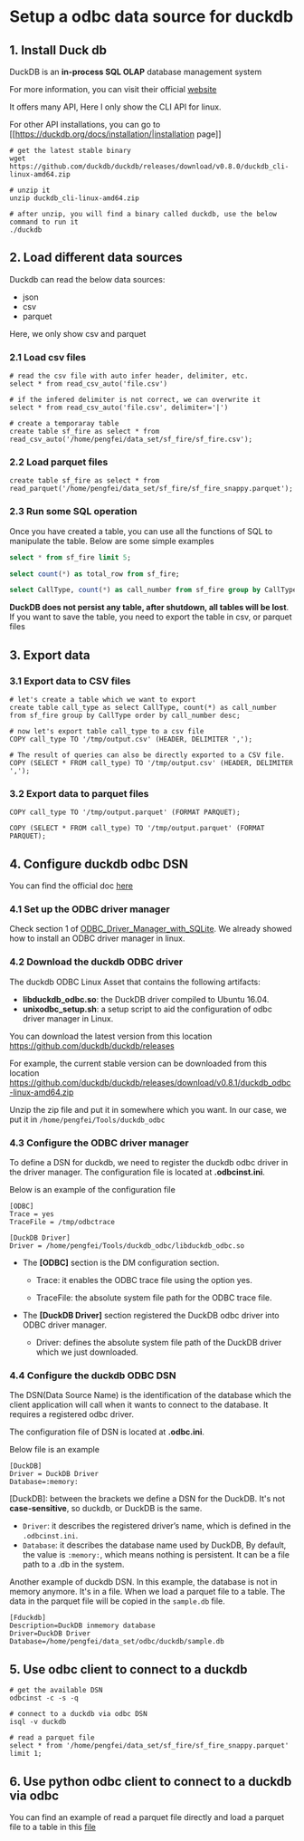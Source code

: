 # Setup a odbc data source for duckdb

## 1. Install Duck db

DuckDB is an **in-process SQL OLAP** database management system

For more information, you can visit their official [website](https://duckdb.org/)

It offers many API, Here I only show the CLI API for linux.

For other API installations, you can go to [[https://duckdb.org/docs/installation/|installation page]]

```shell
# get the latest stable binary
wget https://github.com/duckdb/duckdb/releases/download/v0.8.0/duckdb_cli-linux-amd64.zip

# unzip it
unzip duckdb_cli-linux-amd64.zip

# after unzip, you will find a binary called duckdb, use the below command to run it
./duckdb
```



## 2. Load different data sources

Duckdb can read the below data sources:
  * json
  * csv
  * parquet

Here, we only show csv and parquet

### 2.1  Load csv files

```shell
# read the csv file with auto infer header, delimiter, etc. 
select * from read_csv_auto('file.csv')

# if the infered delimiter is not correct, we can overwrite it
select * from read_csv_auto('file.csv', delimiter='|')

# create a temporaray table
create table sf_fire as select * from read_csv_auto('/home/pengfei/data_set/sf_fire/sf_fire.csv');

```

### 2.2 Load parquet files

```shell
create table sf_fire as select * from read_parquet('/home/pengfei/data_set/sf_fire/sf_fire_snappy.parquet');
```



### 2.3 Run some SQL operation

Once you have created a table, you can use all the functions of SQL to manipulate the table. Below are some simple examples

```sql
select * from sf_fire limit 5;

select count(*) as total_row from sf_fire;

select CallType, count(*) as call_number from sf_fire group by CallType order by call_number desc;
```

**DuckDB does not persist any table, after shutdown, all tables will be lost**. If you want to save the table, 
you need to export the table in csv, or parquet files

## 3. Export data

### 3.1 Export data to CSV files

```shell
# let's create a table which we want to export
create table call_type as select CallType, count(*) as call_number from sf_fire group by CallType order by call_number desc;

# now let's export table call_type to a csv file
COPY call_type TO '/tmp/output.csv' (HEADER, DELIMITER ',');

# The result of queries can also be directly exported to a CSV file.
COPY (SELECT * FROM call_type) TO '/tmp/output.csv' (HEADER, DELIMITER ',');
```
### 3.2 Export data to parquet files

```shell
COPY call_type TO '/tmp/output.parquet' (FORMAT PARQUET);

COPY (SELECT * FROM call_type) TO '/tmp/output.parquet' (FORMAT PARQUET);
```

## 4. Configure duckdb odbc DSN

You can find the official doc [here](https://duckdb.org/docs/api/odbc/linux)

### 4.1  Set up the ODBC driver manager

Check section 1 of [ODBC_Driver_Manager_with_SQLite](01.ODBC_Driver_Manager_with_SQLite.md). We already showed how to 
install an ODBC driver manager in linux.

### 4.2 Download the duckdb ODBC driver

The duckdb ODBC Linux Asset that contains the following artifacts:

- **libduckdb_odbc.so**: the DuckDB driver compiled to Ubuntu 16.04.
- **unixodbc_setup.sh**: a setup script to aid the configuration of odbc driver manager in Linux.

You can download the latest version from this location https://github.com/duckdb/duckdb/releases

For example, the current stable version can be downloaded from this 
location https://github.com/duckdb/duckdb/releases/download/v0.8.1/duckdb_odbc-linux-amd64.zip

Unzip the zip file and put it in somewhere which you want. In our case, we put it in `/home/pengfei/Tools/duckdb_odbc`

### 4.3 Configure the ODBC driver manager

To define a DSN for duckdb, we need to register the duckdb odbc driver in the driver manager. The configuration
file is located at **.odbcinst.ini**.

Below is an example of the configuration file

```text
[ODBC]
Trace = yes
TraceFile = /tmp/odbctrace

[DuckDB Driver]
Driver = /home/pengfei/Tools/duckdb_odbc/libduckdb_odbc.so

```

- The **[ODBC]** section is the DM configuration section.

    - Trace: it enables the ODBC trace file using the option yes. 

    - TraceFile: the absolute system file path for the ODBC trace file.

- The **[DuckDB Driver]** section registered the DuckDB odbc driver into ODBC driver manager.
    - Driver: defines the absolute system file path of the DuckDB driver which we just downloaded.

### 4.4 Configure the duckdb ODBC DSN

The DSN(Data Source Name) is the identification of the database which the client application will call when it wants to
connect to the database. It requires a registered odbc driver.

The configuration file of DSN is located at **.odbc.ini**.

Below file is an example
```text
[DuckDB]
Driver = DuckDB Driver
Database=:memory:
```

[DuckDB]: between the brackets we define a DSN for the DuckDB. It's not **case-sensitive**, so duckdb, or DuckDB is the 
          same.
  - `Driver`: it describes the registered driver’s name, which is defined in the `.odbcinst.ini`. 
  - `Database`: it describes the database name used by DuckDB, By default, the value is `:memory:`, which means 
                nothing is persistent. It can be a file path to a .db in the system.

Another example of duckdb DSN. In this example, the database is not in memory anymore. It's in a file. When we load 
a parquet file to a table. The data in the parquet file will be copied in the `sample.db` file.
```text
[Fduckdb]
Description=DuckDB inmemory database
Driver=DuckDB Driver
Database=/home/pengfei/data_set/odbc/duckdb/sample.db
```

## 5. Use odbc client to connect to a duckdb

```shell
# get the available DSN
odbcinst -c -s -q

# connect to a duckdb via odbc DSN
isql -v duckdb

# read a parquet file
select * from '/home/pengfei/data_set/sf_fire/sf_fire_snappy.parquet' limit 1;
```
## 6. Use python odbc client to connect to a duckdb via odbc

You can find an example of read a parquet file directly and load a parquet file to a table in this [file](../src/odbc_manager.py)
